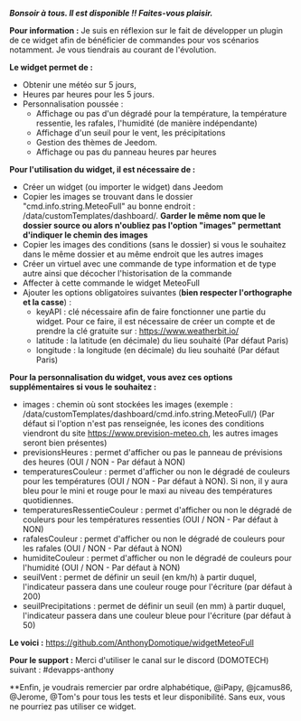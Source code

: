 ***Bonsoir à tous. Il est disponible !! Faites-vous plaisir.***

**Pour information :**
Je suis en réflexion sur le fait de développer un plugin de ce widget afin de bénéficier de commandes pour vos scénarios notamment. Je vous tiendrais au courant de l'évolution.

**Le widget permet de :**
- Obtenir une météo sur 5 jours, 
- Heures par heures pour les 5 jours. 
- Personnalisation poussée :
   + Affichage ou pas d'un dégradé pour la température, la température ressentie, les rafales, l'humidité (de manière indépendante)
   + Affichage d'un seuil pour le vent, les précipitations 
   + Gestion des thèmes de Jeedom.
   + Affichage ou pas du panneau heures par heures

**Pour l'utilisation du widget, il est nécessaire de :**
- Créer un widget (ou importer le widget) dans Jeedom
- Copier les images se trouvant dans le dossier "cmd.info.string.MeteoFull" au bonne endroit : /data/customTemplates/dashboard/. **Garder le même nom que le dossier source ou alors n'oubliez pas l'option "images" permettant d'indiquer le chemin des images**
- Copier les images des conditions (sans le dossier) si vous le souhaitez dans le même dossier et au même endroit que les autres images
- Créer un virtuel avec une commande de type information et de type autre ainsi que décocher l'historisation de la commande
- Affecter à cette commande le widget MeteoFull
- Ajouter les options obligatoires suivantes (**bien respecter l'orthographe et la casse**) :
   + keyAPI : clé nécessaire afin de faire fonctionner une partie du widget. Pour ce faire, il est nécessaire de créer un compte et de prendre la clé gratuite sur : https://www.weatherbit.io/
   + latitude : la latitude (en décimale) du lieu souhaité (Par défaut Paris)
   + longitude : la longitude (en décimale) du lieu souhaité  (Par défaut Paris)

**Pour la personnalisation du widget, vous avez ces options supplémentaires si vous le souhaitez :** 
   + images : chemin où sont stockées les images (exemple : /data/customTemplates/dashboard/cmd.info.string.MeteoFull/) (Par défaut si l'option n'est pas renseignée, les icones des conditions viendront du site https://www.prevision-meteo.ch, les autres images seront bien présentes)
   + previsionsHeures : permet d'afficher ou pas le panneau de prévisions des heures (OUI / NON - Par défaut à NON)
   + temperaturesCouleur : permet d'afficher ou non le dégradé de couleurs pour les températures (OUI / NON - Par défaut à NON). Si non, il y aura bleu pour le mini et rouge pour le maxi au niveau des températures quotidiennes.
   + temperaturesRessentieCouleur : permet d'afficher ou non le dégradé de couleurs pour les températures ressenties (OUI / NON - Par défaut à NON)
   + rafalesCouleur : permet d'afficher ou non le dégradé de couleurs pour les rafales (OUI / NON - Par défaut à NON)
   + humiditeCouleur : permet d'afficher ou non le dégradé de couleurs pour l'humidité (OUI / NON - Par défaut à NON)
   + seuilVent : permet de définir un seuil (en km/h) à partir duquel, l'indicateur passera dans une couleur rouge pour l'écriture (par défaut à 200)
   + seuilPrecipitations : permet de définir un seuil (en mm) à partir duquel, l'indicateur passera dans une couleur bleue pour l'écriture (par défaut à 50)

**Le voici :**
https://github.com/AnthonyDomotique/widgetMeteoFull

**Pour le support :**
Merci d'utiliser le canal sur le discord (DOMOTECH) suivant : #devapps-anthony

**Enfin, je voudrais remercier par ordre alphabétique, @iPapy, @jcamus86, @Jerome, @Tom's pour tous les tests et leur disponibilité. Sans eux, vous ne pourriez pas utiliser ce widget.